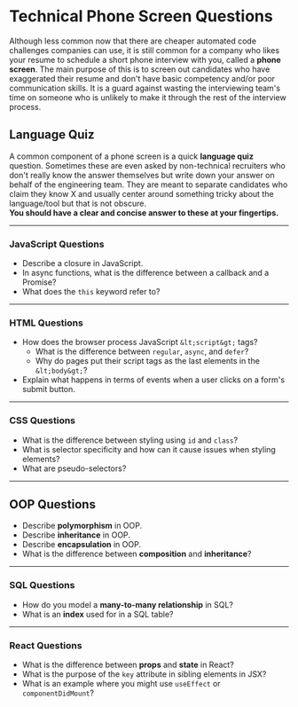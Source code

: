 # Technical Phone Screen Questions

Although less common now that there are cheaper automated code challenges companies can use, it is still common for a company who likes your resume to schedule a short phone interview with you, called a **phone screen**. The main purpose of this is to screen out candidates who have exaggerated their resume and don't have basic competency and/or poor communication skills. It is a guard against wasting the interviewing team's time on someone who is unlikely to make it through the rest of the interview process.

## Language Quiz

A common component of a phone screen is a quick **language quiz** question. Sometimes these are even asked by non-technical recruiters who don't really know the answer themselves but write down your answer on behalf of the engineering team. They are meant to separate candidates who claim they know X and usually center around something tricky about the language/tool but that is not obscure.  
**You should have a clear and concise answer to these at your fingertips.**

---

### JavaScript Questions

- Describe a closure in JavaScript.
- In async functions, what is the difference between a callback and a Promise?
- What does the `this` keyword refer to?

---

### HTML Questions

- How does the browser process JavaScript `&lt;script&gt;` tags?  
  - What is the difference between `regular`, `async`, and `defer`?
  - Why do pages put their script tags as the last elements in the `&lt;body&gt;`?
- Explain what happens in terms of events when a user clicks on a form's submit button.

---

### CSS Questions

- What is the difference between styling using `id` and `class`?
- What is selector specificity and how can it cause issues when styling elements?
- What are pseudo-selectors?

---

## OOP Questions

- Describe **polymorphism** in OOP.
- Describe **inheritance** in OOP.
- Describe **encapsulation** in OOP.
- What is the difference between **composition** and **inheritance**?

---

### SQL Questions

- How do you model a **many-to-many relationship** in SQL?
- What is an **index** used for in a SQL table?

---

### React Questions

- What is the difference between **props** and **state** in React?
- What is the purpose of the `key` attribute in sibling elements in JSX?
- What is an example where you might use `useEffect` or `componentDidMount`?
